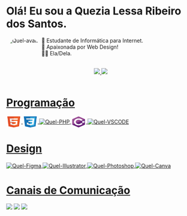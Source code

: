 # Olá! Eu sou a Quezia Lessa Ribeiro dos Santos.

<img align="left" alt="Quel-avatar" height="80" style="border-radius:80px;"  src="https://user-images.githubusercontent.com/116199090/206593316-b435a0e0-9a73-4a1b-b01b-e9a4b7bb4ad1.png"/>

🌱 Estudante de Informática para Internet. <br>
🤍 Apaixonada por Web Design! <br>
👩‍💻 Ela/Dela. <br><br>

<div align="center">
  <a href="https://github.com/Quezia-Lessa-Ribeiro-Santos">
  <img height="180em" src="https://github-readme-stats.vercel.app/api?username=Quezia-Lessa-Ribeiro-Santos&show_icons=true&theme=vue&include_all_commits=true&count_private-true"/>
  <img height="140em" src="https://github-readme-stats.vercel.app/api/top-langs/?username=Quezia-Lessa-Ribeiro-Santos&layout=compact&langs_count=7&theme=vue"/>
</div>
<div style="display: inline_block"><br>
  <h1>Programação</h1>
  <img align="center" alt="Quel-HTML" height="30" width="40" src="https://raw.githubusercontent.com/devicons/devicon/master/icons/html5/html5-original.svg"/>
  <img align="center" alt="Quel-CSS" height="30" width="40" src="https://raw.githubusercontent.com/devicons/devicon/master/icons/css3/css3-original.svg"/>
  <img align="center" alt="Quel-PHP" height="30" width="40" src="https://cdn.jsdelivr.net/gh/devicons/devicon/icons/php/php-original.svg"/>
  <img align="center" alt="Quel-Csharp" height="30" width="40" src="https://raw.githubusercontent.com/devicons/devicon/master/icons/csharp/csharp-original.svg"/>
  <img align="center" alt="Quel-VSCODE" height="30" width="40" src="https://cdn.jsdelivr.net/gh/devicons/devicon/icons/vscode/vscode-original.svg"/>
  <h1>Design</h1>
  <img align="center" alt="Quel-Figma" height="30" width="40" src="https://cdn.jsdelivr.net/gh/devicons/devicon/icons/figma/figma-original.svg"/>
  <img align="center" alt="Quel-Illustrator" height="30" width="40" src="https://cdn.jsdelivr.net/gh/devicons/devicon/icons/illustrator/illustrator-plain.svg"/>
  <img align="center" alt="Quel-Photoshop" height="30" width="40" src="https://cdn.jsdelivr.net/gh/devicons/devicon/icons/photoshop/photoshop-plain.svg"/>
  <img align="center" alt="Quel-Canva" height="30" width="40" src="https://cdn.jsdelivr.net/gh/devicons/devicon/icons/canva/canva-original.svg"/>

 </div>
  
  <div> 
    <h1>Canais de Comunicação</h1>
      <a href = "mailto:quezialessaribeirodossantos24@gmail.com"><img src="https://user-images.githubusercontent.com/116199090/206611345-7cd48b91-d003-44da-82d1-6e373914ff5d.svg" target="_blank"></a>
  <a href="https://instagram.com/queldequezia" target="_blank"><img src="https://user-images.githubusercontent.com/116199090/206611469-a0d508f2-c597-4959-9e86-395264db0f77.svg" target="_blank"></a>
  <a href="https://www.linkedin.com/in/quezia-lessa-ribeiro-dos-santos-8b6b23203/" target="_blank"><img src="https://user-images.githubusercontent.com/116199090/206611471-9c4c781b-6d46-4a87-ab1e-ef9bce912fa2.svg" target="_blank"></a> 
  </div>
